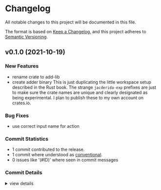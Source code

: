# Changelog

All notable changes to this project will be documented in this file.

The format is based on [Keep a Changelog](https://keepachangelog.com/en/1.0.0/),
and this project adheres to [Semantic Versioning](https://semver.org/spec/v2.0.0.html).

## v0.1.0 (2021-10-19)

### New Features

 - <csr-id-9aecbb2e6a641e50fb1c97bfbc3fbca200dee7cb/> rename crate to add-lib
 - <csr-id-c71961b732d9146f08ea5f428e2fe75259b0d2e0/> create adder binary
   This is just duplicating the little workspace setup described in the Rust book. The strange
   `jacderida-exp` prefixes are just to make sure the crate names are unique and clearly designated as
   being experimental. I plan to publish these to my own account on crates.io.

### Bug Fixes

 - <csr-id-d17cf9b31d923d042767a8ddc2d77792bc4eb8ee/> use correct input name for action

### Commit Statistics

<csr-read-only-do-not-edit/>

 - 1 commit contributed to the release.
 - 1 commit where understood as [conventional](https://www.conventionalcommits.org).
 - 0 issues like '(#ID)' where seen in commit messages

### Commit Details

<csr-read-only-do-not-edit/>

<details><summary>view details</summary>

 * **Uncategorized**
    - rename crates to exp2 ([`1b64860`](https://github.com/git//jacderida/workspace-release-exp.git/commit/1b64860257581fd5a94ca87d1b674eefb97ece40))
</details>

